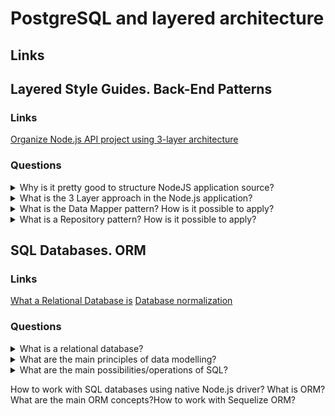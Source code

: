 # PostgreSQL and layered architecture

## Links

## Layered Style Guides. Back-End Patterns

### Links
[Organize Node.js API project using 3-layer architecture](https://bytearcher.com/articles/node-project-structure/#:~:text=The%20project%20is%20structured%20into,below%20it%2C%20never%20above%20it.)

### Questions

<details>
  <summary>Why is it pretty good to structure NodeJS application source?</summary>
  
  All of the programmers want to support and increase functionality as easy as possible. One of the main parts of using clean code is using a code structure. So, it is possible to use a lot of ways of code organization. For example, it is possible to organize code by functionality. In this way, to put controller to controllers, server to servers, etc. One more example is an organization by modules. In this way, all functionality depended on users to put the user directory. In my personal opinion, the last one allows splitting functionality to microservices as easy as possible and allows to support more clear file structure.

</details>

<details>
  <summary>What is the 3 Layer approach in the Node.js application?</summary>
  
  It is a base situation when a code structure of a NodeJS application splits into three layers: API, Service and Integration. In this case, each of the layers has a specific responsibility and depends on one below layer.
  API layer:
  The responsibility of the API layer is receiving HTTP requests and parsing payload. Besides, the layer responsible for creating a response. So, this layer gets data and prepares and moves it to the service layer. When it comes back to a result, the layer transforms it, adding HTTP artefacts to a response, for example, express library work on the API layer.
  Service layer:
  The service layer is responsible for performing business logic. So, on the layer, it is needed to implement business requirements and rules. If the layer needs data outside the system, it uses an integration layer. 
  Integration layer:
  The integration layer is responsible for performing I/O outside the application. For example, requests to 3rd party web APIs and talks to databases and file systems.
  In my opinion, using these layers allows using independent unit tests, having a more clean codebase, and doing change into one of the layers without changing others.

</details>

<details>
  <summary>What is the Data Mapper pattern? How is it possible to apply?</summary>
  
  It is one of the programming patterns that splits data(object) and database functionality. The responsibility of the data mapper pattern is communication between the application and database. Moreover, the data objects don't know anything about SQL and are responsible only for their logic.
  Advantages:
  * Each object has its responsibility and is as easy as possible.
  * The logic of the data object and getting/setting data have a weak dependency. As a result mapper or object could be replaced easily.
  Disadvantages:
  * Increase count of entities and code complexity.

</details>

<details>
  <summary>What is a Repository pattern? How is it possible to apply?</summary>

  It is one of the programming patterns. It is a mediator between the data access layer and domain objects.
  Two frequently ways:
  Firstly, Generic Repository. In this case, this pattern is an attempt to abstract from using specific ORM. In my personal opinion, this way is useless because it is impossible to work with the unique functionality of ORM and have to spend additional time to implement versions of the Repository for a few ORM.
  The next one is the Repository as a list of requests to the database.
</details>

## SQL Databases. ORM

### Links
[What a Relational Database is](https://www.oracle.com/database/what-is-a-relational-database/)
[Database normalization](https://en.wikipedia.org/wiki/Database_normalization)

### Questions

<details>
  <summary>What is a relational database?</summary>
  
  A relational database is a type of database that stores and provides access to data points. That data is related to one another. The relational model is a base of relational databases, an intuitive, straightforward way of representing data in tables. There each row in the tables is a record with a unique ID called the key. The columns of the table hold attributes of the data, and each record usually has a value, making it easy to establish the relationships among data points.

</details>

<details>
  <summary>What are the main principles of data modelling?</summary>
  
  Data of the database should be not conflicting and understandable. A good database structure should correspond to the 'normal forms'.
  Database normalization is the process of structuring a database, usually a relational database, following a series of so-called 'normal forms' to reduce data redundancy and improve data integrity.
  1NF: The values in each column of a table must be atomic.
  2NF: Each attribute should depend on only the primary key.
  3NF: The table should not have transitive functional dependencies.

</details>

<details>
  <summary>What are the main possibilities/operations of SQL?</summary>
  
  ```SELECT```: getting data from the database.
  ```INSERT```: create a new row into the database table.
  ```UPDATE```: update a row into the database table.
  ```DELETE```: remove a row into the database table.

</details>

How to work with SQL databases using native Node.js driver?
What is ORM? What are the main ORM concepts?How to work with Sequelize ORM?
